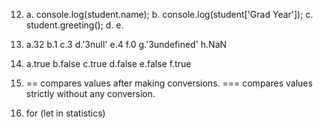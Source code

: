 12. a. console.log(student.name);
    b. console.log(student['Grad Year']);
    c. student.greeting();
    d.
    e.
13. a.32
    b.1
    c.3
    d.'3null'
    e.4
    f.0
    g.'3undefined'
    h.NaN
    
14. a.true
    b.false
    c.true
    d.false 
    e.false
    f.true

15. == compares values after making conversions. === compares values strictly without any conversion.

16. for (let in statistics)
    
    
